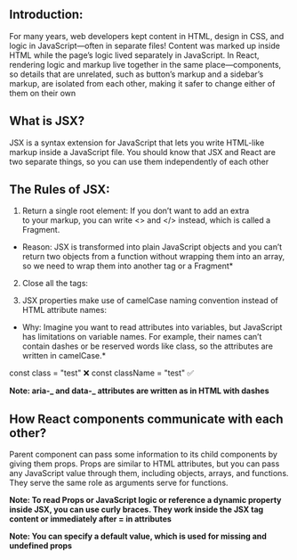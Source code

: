 ## Introduction:

For many years, web developers kept content in HTML, design in CSS, and logic in JavaScript—often in separate files! Content was marked up inside HTML while the page’s logic lived separately in JavaScript. In React, rendering logic and markup live together in the same place—components, so details that are unrelated, such as button’s markup and a sidebar’s markup, are isolated from each other, making it safer to change either of them on their own

## What is JSX?

JSX is a syntax extension for JavaScript that lets you write HTML-like markup inside a JavaScript file. You should know that JSX and React are two separate things, so you can use them independently of each other

## The Rules of JSX:

1. Return a single root element:
   If you don’t want to add an extra <div> to your markup, you can write <> and </> instead, which is called a Fragment.

* Reason: JSX is transformed into plain JavaScript objects and you can’t return two objects from a function without wrapping them into an array, so we need to wrap them into another tag or a Fragment*

2. Close all the tags:

3. JSX properties make use of camelCase naming convention instead of HTML attribute names:

* Why: Imagine you want to read attributes into variables, but JavaScript has limitations on variable names. For example, their names can’t contain dashes or be reserved words like class, so the attributes are written in camelCase.*

const class = "test" ❌
const className = "test" ✅

**Note: aria-_ and data-_ attributes are written as in HTML with dashes**

## How React components communicate with each other?

Parent component can pass some information to its child components by giving them props. Props are similar to HTML attributes, but you can pass any JavaScript value through them, including objects, arrays, and functions. They serve the same role as arguments serve for functions.

**Note: To read Props or JavaScript logic or reference a dynamic property inside JSX, you can use curly braces. They work inside the JSX tag content or immediately after = in attributes**

**Note: You can specify a default value, which is used for missing and undefined props**
